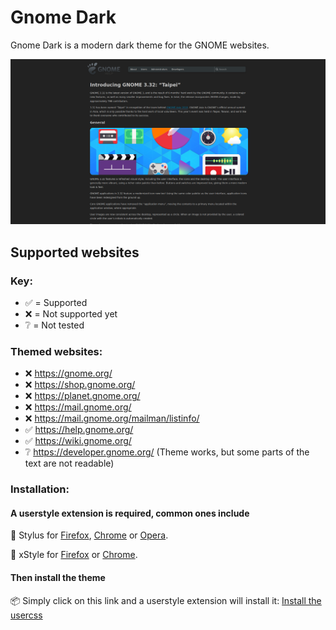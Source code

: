 # Gnome Dark
Gnome Dark is a modern dark theme for the GNOME websites.

![Screenshot of help.gnome.org](https://raw.githubusercontent.com/daniel071/images-for-readme/master/get%20gnomed.png)

## Supported websites
### Key:
- ✅ = Supported
- ❌ = Not supported yet
- ❔ = Not tested

### Themed websites:
- ❌ https://gnome.org/
- ❌ https://shop.gnome.org/
- ❌ https://planet.gnome.org/
- ❌ https://mail.gnome.org/
- ❌ https://mail.gnome.org/mailman/listinfo/
- ✅ https://help.gnome.org/
- ✅ https://wiki.gnome.org/
- ❔ https://developer.gnome.org/ (Theme works, but some parts of the text are not readable)

### Installation:
#### A userstyle extension is required, common ones include

🎨 Stylus for [Firefox](https://addons.mozilla.org/en-US/firefox/addon/styl-us/), [Chrome](https://chrome.google.com/webstore/detail/stylus/clngdbkpkpeebahjckkjfobafhncgmne) or [Opera](https://addons.opera.com/en-gb/extensions/details/stylus/).

🎨 xStyle for [Firefox](https://addons.mozilla.org/firefox/addon/xstyle/) or [Chrome](https://chrome.google.com/webstore/detail/xstyle/hncgkmhphmncjohllpoleelnibpmccpj).

#### Then install the theme

📦 Simply click on this link and a userstyle extension will install it: [Install the usercss](https://github.com/StylishThemes/Wikipedia-Dark/raw/master/wikipedia-dark.user.css)
